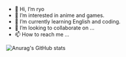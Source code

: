 - 👋 Hi, I’m ryo
- 👀 I’m interested in anime and games.
- 🌱 I’m currently learning English and coding.
- 💞️ I’m looking to collaborate on ...
- 📫 How to reach me ...

![Anurag's GitHub stats](https://github-readme-stats.vercel.app/api?username=404NotFound0229&show_icons=true&theme=synthwave)

<!---
404NotFound0229/404NotFound0229 is a ✨ special ✨ repository because its `README.md` (this file) appears on your GitHub profile.
You can click the Preview link to take a look at your changes.
--->
